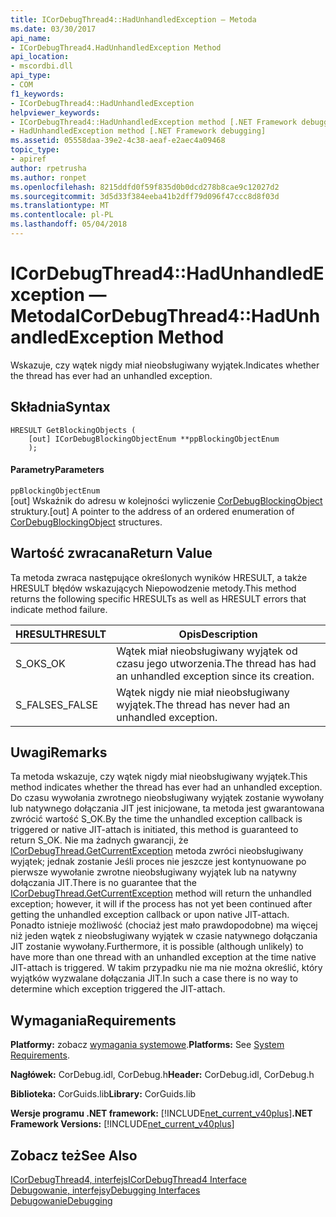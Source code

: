 ```yaml
---
title: ICorDebugThread4::HadUnhandledException — Metoda
ms.date: 03/30/2017
api_name:
- ICorDebugThread4.HadUnhandledException Method
api_location:
- mscordbi.dll
api_type:
- COM
f1_keywords:
- ICorDebugThread4::HadUnhandledException
helpviewer_keywords:
- ICorDebugThread4::HadUnhandledException method [.NET Framework debugging]
- HadUnhandledException method [.NET Framework debugging]
ms.assetid: 05558daa-39e2-4c38-aeaf-e2aec4a09468
topic_type:
- apiref
author: rpetrusha
ms.author: ronpet
ms.openlocfilehash: 8215ddfd0f59f835d0b0dcd278b8cae9c12027d2
ms.sourcegitcommit: 3d5d33f384eeba41b2dff79d096f47ccc8d8f03d
ms.translationtype: MT
ms.contentlocale: pl-PL
ms.lasthandoff: 05/04/2018
---
```

# <a name="icordebugthread4hadunhandledexception-method"></a><span data-ttu-id="1d360-102">ICorDebugThread4::HadUnhandledException — Metoda</span><span class="sxs-lookup"><span data-stu-id="1d360-102">ICorDebugThread4::HadUnhandledException Method</span></span>
<span data-ttu-id="1d360-103">Wskazuje, czy wątek nigdy miał nieobsługiwany wyjątek.</span><span class="sxs-lookup"><span data-stu-id="1d360-103">Indicates whether the thread has ever had an unhandled exception.</span></span>  
  
## <a name="syntax"></a><span data-ttu-id="1d360-104">Składnia</span><span class="sxs-lookup"><span data-stu-id="1d360-104">Syntax</span></span>  
  
```  
HRESULT GetBlockingObjects (  
    [out] ICorDebugBlockingObjectEnum **ppBlockingObjectEnum  
    );  
```  
  
#### <a name="parameters"></a><span data-ttu-id="1d360-105">Parametry</span><span class="sxs-lookup"><span data-stu-id="1d360-105">Parameters</span></span>  
 `ppBlockingObjectEnum`  
 <span data-ttu-id="1d360-106">[out] Wskaźnik do adresu w kolejności wyliczenie [CorDebugBlockingObject](../../../../docs/framework/unmanaged-api/debugging/cordebugblockingobject-structure.md) struktury.</span><span class="sxs-lookup"><span data-stu-id="1d360-106">[out] A pointer to the address of an ordered enumeration of [CorDebugBlockingObject](../../../../docs/framework/unmanaged-api/debugging/cordebugblockingobject-structure.md) structures.</span></span>  
  
## <a name="return-value"></a><span data-ttu-id="1d360-107">Wartość zwracana</span><span class="sxs-lookup"><span data-stu-id="1d360-107">Return Value</span></span>  
 <span data-ttu-id="1d360-108">Ta metoda zwraca następujące określonych wyników HRESULT, a także HRESULT błędów wskazujących Niepowodzenie metody.</span><span class="sxs-lookup"><span data-stu-id="1d360-108">This method returns the following specific HRESULTs as well as HRESULT errors that indicate method failure.</span></span>  
  
|<span data-ttu-id="1d360-109">HRESULT</span><span class="sxs-lookup"><span data-stu-id="1d360-109">HRESULT</span></span>|<span data-ttu-id="1d360-110">Opis</span><span class="sxs-lookup"><span data-stu-id="1d360-110">Description</span></span>|  
|-------------|-----------------|  
|<span data-ttu-id="1d360-111">S_OK</span><span class="sxs-lookup"><span data-stu-id="1d360-111">S_OK</span></span>|<span data-ttu-id="1d360-112">Wątek miał nieobsługiwany wyjątek od czasu jego utworzenia.</span><span class="sxs-lookup"><span data-stu-id="1d360-112">The thread has had an unhandled exception since its creation.</span></span>|  
|<span data-ttu-id="1d360-113">S_FALSE</span><span class="sxs-lookup"><span data-stu-id="1d360-113">S_FALSE</span></span>|<span data-ttu-id="1d360-114">Wątek nigdy nie miał nieobsługiwany wyjątek.</span><span class="sxs-lookup"><span data-stu-id="1d360-114">The thread has never had an unhandled exception.</span></span>|  
  
## <a name="remarks"></a><span data-ttu-id="1d360-115">Uwagi</span><span class="sxs-lookup"><span data-stu-id="1d360-115">Remarks</span></span>  
 <span data-ttu-id="1d360-116">Ta metoda wskazuje, czy wątek nigdy miał nieobsługiwany wyjątek.</span><span class="sxs-lookup"><span data-stu-id="1d360-116">This method indicates whether the thread has ever had an unhandled exception.</span></span> <span data-ttu-id="1d360-117">Do czasu wywołania zwrotnego nieobsługiwany wyjątek zostanie wywołany lub natywnego dołączania JIT jest inicjowane, ta metoda jest gwarantowana zwrócić wartość S_OK.</span><span class="sxs-lookup"><span data-stu-id="1d360-117">By the time the unhandled exception callback is triggered or native JIT-attach is initiated, this method is guaranteed to return S_OK.</span></span> <span data-ttu-id="1d360-118">Nie ma żadnych gwarancji, że [ICorDebugThread.GetCurrentException](../../../../docs/framework/unmanaged-api/debugging/icordebugthread-getcurrentexception-method.md) metoda zwróci nieobsługiwany wyjątek; jednak zostanie Jeśli proces nie jeszcze jest kontynuowane po pierwsze wywołanie zwrotne nieobsługiwany wyjątek lub na natywny dołączania JIT.</span><span class="sxs-lookup"><span data-stu-id="1d360-118">There is no guarantee that the [ICorDebugThread.GetCurrentException](../../../../docs/framework/unmanaged-api/debugging/icordebugthread-getcurrentexception-method.md) method will return the unhandled exception; however, it will if the process has not yet been continued after getting the unhandled exception callback or upon native JIT-attach.</span></span> <span data-ttu-id="1d360-119">Ponadto istnieje możliwość (chociaż jest mało prawdopodobne) ma więcej niż jeden wątek z nieobsługiwany wyjątek w czasie natywnego dołączania JIT zostanie wywołany.</span><span class="sxs-lookup"><span data-stu-id="1d360-119">Furthermore, it is possible (although unlikely) to have more than one thread with an unhandled exception at the time native JIT-attach is triggered.</span></span> <span data-ttu-id="1d360-120">W takim przypadku nie ma nie można określić, który wyjątków wyzwalane dołączania JIT.</span><span class="sxs-lookup"><span data-stu-id="1d360-120">In such a case there is no way to determine which exception triggered the JIT-attach.</span></span>  
  
## <a name="requirements"></a><span data-ttu-id="1d360-121">Wymagania</span><span class="sxs-lookup"><span data-stu-id="1d360-121">Requirements</span></span>  
 <span data-ttu-id="1d360-122">**Platformy:** zobacz [wymagania systemowe](../../../../docs/framework/get-started/system-requirements.md).</span><span class="sxs-lookup"><span data-stu-id="1d360-122">**Platforms:** See [System Requirements](../../../../docs/framework/get-started/system-requirements.md).</span></span>  
  
 <span data-ttu-id="1d360-123">**Nagłówek:** CorDebug.idl, CorDebug.h</span><span class="sxs-lookup"><span data-stu-id="1d360-123">**Header:** CorDebug.idl, CorDebug.h</span></span>  
  
 <span data-ttu-id="1d360-124">**Biblioteka:** CorGuids.lib</span><span class="sxs-lookup"><span data-stu-id="1d360-124">**Library:** CorGuids.lib</span></span>  
  
 <span data-ttu-id="1d360-125">**Wersje programu .NET framework:** [!INCLUDE[net_current_v40plus](../../../../includes/net-current-v40plus-md.md)]</span><span class="sxs-lookup"><span data-stu-id="1d360-125">**.NET Framework Versions:** [!INCLUDE[net_current_v40plus](../../../../includes/net-current-v40plus-md.md)]</span></span>  
  
## <a name="see-also"></a><span data-ttu-id="1d360-126">Zobacz też</span><span class="sxs-lookup"><span data-stu-id="1d360-126">See Also</span></span>  
 [<span data-ttu-id="1d360-127">ICorDebugThread4, interfejs</span><span class="sxs-lookup"><span data-stu-id="1d360-127">ICorDebugThread4 Interface</span></span>](../../../../docs/framework/unmanaged-api/debugging/icordebugthread4-interface.md)  
 [<span data-ttu-id="1d360-128">Debugowanie, interfejsy</span><span class="sxs-lookup"><span data-stu-id="1d360-128">Debugging Interfaces</span></span>](../../../../docs/framework/unmanaged-api/debugging/debugging-interfaces.md)  
 [<span data-ttu-id="1d360-129">Debugowanie</span><span class="sxs-lookup"><span data-stu-id="1d360-129">Debugging</span></span>](../../../../docs/framework/unmanaged-api/debugging/index.md)
